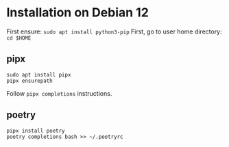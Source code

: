 # Installation on Debian 12

First ensure: `sudo apt install python3-pip`
First, go to user home directory: `cd $HOME`

## pipx

```
sudo apt install pipx
pipx ensurepath
```
Follow `pipx completions` instructions.

## poetry

```
pipx install poetry
poetry completions bash >> ~/.poetryrc
```
